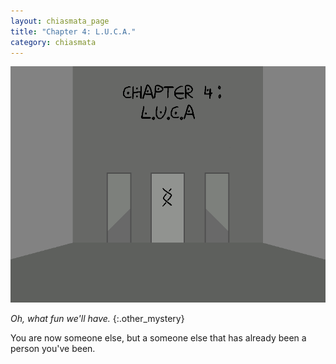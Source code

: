 ```yaml
---
layout: chiasmata_page
title: "Chapter 4: L.U.C.A."
category: chiasmata
---
```


![169](/chiasmata/images/narrative/168.gif)

*Oh, what fun we'll have.* 
{:.other_mystery}

You are now someone else, but a someone else that has already been a person you've been.